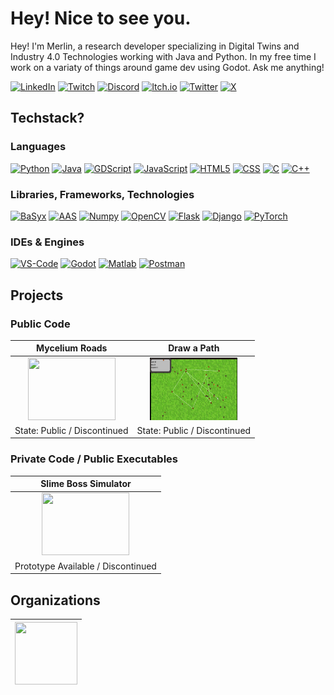 # Hey! Nice to see you.

Hey! I'm Merlin, a research developer specializing in Digital Twins and Industry 4.0 Technologies working with Java and Python. In my free time I work on a variaty of things around game dev using Godot. Ask me anything!

[![LinkedIn](https://img.shields.io/badge/LinkedIn-0077B5?style=for-the-badge&logo=linkedin&logoColor=white)](https://www.linkedin.com/in/merlinseela/?locale=en_US)
[![Twitch](https://img.shields.io/badge/Twitch-a970ff?style=for-the-badge&logo=Twitch&logoColor=white)](https://www.twitch.tv/iamamerlin)
[![Discord](https://img.shields.io/badge/Discord-5865F2?style=for-the-badge&logo=discord&logoColor=white)](https://discord.com/invite/ADt6Skn7Rm)
[![Itch.io](https://img.shields.io/badge/Itch.io-FA5C5C?style=for-the-badge&logo=itchdotio&logoColor=white)](https://iamamerlin.itch.io/)
[![Twitter](https://img.shields.io/badge/Twitter-1DA1F2?style=for-the-badge&logo=twitter&logoColor=white)](https://twitter.com/IAmAMerlin)
[![X](https://img.shields.io/badge/X-000000?style=for-the-badge&logo=x&logoColor=white)](https://twitter.com/IAmAMerlin)

## Techstack?
### Languages
[![Python](https://img.shields.io/badge/Python-FFD43B?style=for-the-badge&logo=python&logoColor=blue)](https://www.python.org/)
[![Java](https://img.shields.io/badge/Java-ED8B00?style=for-the-badge&logo=openjdk&logoColor=white)](https://dev.java/)
[![GDScript](https://img.shields.io/badge/GDScript-5abbff?style=for-the-badge)](https://docs.godotengine.org/en/latest/tutorials/scripting/gdscript/index.html)
[![JavaScript](https://img.shields.io/badge/JavaScript-323330?style=for-the-badge&logo=javascript&logoColor=F7DF1E)](https://developer.mozilla.org/en-US/docs/Web/JavaScript)
[![HTML5](https://img.shields.io/badge/HTML5-E34F26?style=for-the-badge&logo=html5&logoColor=white)](https://html.spec.whatwg.org/)
[![CSS](https://img.shields.io/badge/CSS3-1572B6?style=for-the-badge&logo=css3&logoColor=white)](https://www.w3.org/Style/CSS/current-work)
[![C](https://img.shields.io/badge/C-00599C?style=for-the-badge&logo=c&logoColor=white)](https://devdocs.io/c/)
[![C++](https://img.shields.io/badge/C%2B%2B-00599C?style=for-the-badge&logo=c%2B%2B&logoColor=white)](https://devdocs.io/cpp/)

### Libraries, Frameworks, Technologies
[![BaSyx](https://img.shields.io/badge/BaSyx-0386b7?style=for-the-badge)](https://github.com/eclipse-basyx)
[![AAS](https://img.shields.io/badge/AAS-0421c3?style=for-the-badge)](https://industrialdigitaltwin.org/en/content-hub/aasspecifications)
[![Numpy](https://img.shields.io/badge/Numpy-777BB4?style=for-the-badge&logo=numpy&logoColor=white)](https://numpy.org/)
[![OpenCV](https://img.shields.io/badge/OpenCV-27338e?style=for-the-badge&logo=OpenCV&logoColor=white)](https://opencv.org/)
[![Flask](https://img.shields.io/badge/Flask-000000?style=for-the-badge&logo=flask&logoColor=white)](https://flask.palletsprojects.com/en/)
[![Django](https://img.shields.io/badge/Django-092E20?style=for-the-badge&logo=django&logoColor=green)](https://www.djangoproject.com/)
[![PyTorch](https://img.shields.io/badge/PyTorch-EE4C2C?style=for-the-badge&logo=pytorch&logoColor=white)](https://pytorch.org/)

### IDEs & Engines
[![VS-Code](https://img.shields.io/badge/VSCode-0078D4?style=for-the-badge&logo=visual%20studio%20code&logoColor=white)](https://code.visualstudio.com/)
[![Godot](https://img.shields.io/badge/godot-engine?style=for-the-badge&logo=godot-engine&logoColor=white&color=%235abbff)](https://godotengine.org/)
[![Matlab](https://img.shields.io/badge/MATLAB-da5c10?style=for-the-badge)](https://de.mathworks.com/)
[![Postman](https://img.shields.io/badge/Postman-FF6C37?style=for-the-badge&logo=Postman&logoColor=white)](https://www.postman.com/)

## Projects
### Public Code
|                                                                                               Mycelium Roads                                                                                                |                                                                                          Draw a Path                                                                                           |
| :---------------------------------------------------------------------------------------------------------------------------------------------------------------------------------------------------------: | :--------------------------------------------------------------------------------------------------------------------------------------------------------------------------------------------: |
| <a href="https://github.com/merlinseela/mycelium-roads-14th-piratesoftware-gamejam"><img src="https://img.itch.zone/aW1nLzE0NzkyNzkwLnBuZw==/315x250%23c/LEAV66.png" style="width:140px;height:100px;"></a> | <a href="https://github.com/merlinseela/draw-a-path"><img src="https://raw.githubusercontent.com/merlinseela/draw-a-path/main/documentation/ingame.png" style="width:140px;height:100px;"></a> |
|                                                                                        State: Public / Discontinued                                                                                         |                                                                                  State: Public / Discontinued                                                                                  |

### Private Code / Public Executables
| Slime Boss Simulator  |
| :---------------------------------------------------------------------------------------------------------------------------------------------------------------------------------------------------------: |
| <a href="https://iamamerlin.itch.io/slime-boss-simulator"><img src="https://img.itch.zone/aW1nLzE1MjY2NzQ4LnBuZw==/315x250%23c/Vxop5D.png" style="width:140px;height:100px"></a> |
| Prototype Available / Discontinued |

## Organizations
| <a href="https://github.com/TheWorldIsOneObject"><img src="https://avatars.githubusercontent.com/u/142671489?s=200&v=4" style="width:100px;height:100px;"></a> |
| :------------------------------------------------------------------------------------------------------------------------------------------------------------: |
